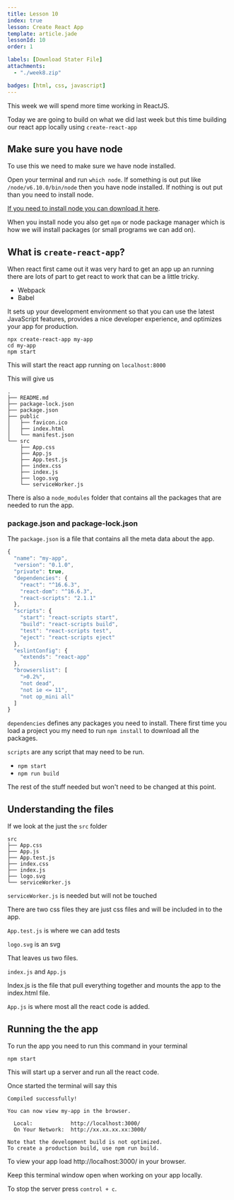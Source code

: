 ```yaml
---
title: Lesson 10
index: true
lesson: Create React App
template: article.jade
lessonId: 10
order: 1

labels: [Download Stater File]
attachments:
  - "./week8.zip"

badges: [html, css, javascript]
---
```


This week we will spend more time working in ReactJS.

<span class="more"></span>

Today we are going to build on what we did last week but this time building our react app locally using `create-react-app`

## Make sure you have node

To use this we need to make sure we have node installed.

Open your terminal and run `which node`.  If something is out put like `/node/v6.10.0/bin/node` then you have node installed.  If nothing is out put than you need to install node.

[If you need to install node you can download it here](https://nodejs.org/en/download/).

When you install node you also get `npm` or node package manager which is how we will install packages (or small programs we can add on).

## What is `create-react-app`?

When react first came out it was very hard to get an app up an running there are lots of part to get react to work that can be a little tricky.

* Webpack
* Babel

It sets up your development environment so that you can use the latest JavaScript features, provides a nice developer experience, and optimizes your app for production.

```shell
npx create-react-app my-app
cd my-app
npm start
```

This will start the react app running on `localhost:8000`

This will give us

```shell
.
├── README.md
├── package-lock.json
├── package.json
├── public
│   ├── favicon.ico
│   ├── index.html
│   └── manifest.json
└── src
    ├── App.css
    ├── App.js
    ├── App.test.js
    ├── index.css
    ├── index.js
    ├── logo.svg
    └── serviceWorker.js
```

There is also a  `node_modules` folder that contains all the packages that are needed to run the app.

### package.json and package-lock.json

The `package.json` is a file that contains all the meta data about the app.

```javascript
{
  "name": "my-app",
  "version": "0.1.0",
  "private": true,
  "dependencies": {
    "react": "^16.6.3",
    "react-dom": "^16.6.3",
    "react-scripts": "2.1.1"
  },
  "scripts": {
    "start": "react-scripts start",
    "build": "react-scripts build",
    "test": "react-scripts test",
    "eject": "react-scripts eject"
  },
  "eslintConfig": {
    "extends": "react-app"
  },
  "browserslist": [
    ">0.2%",
    "not dead",
    "not ie <= 11",
    "not op_mini all"
  ]
}
```

`dependencies` defines any packages you need to install.  There first time you load a project you my need to run `npm install` to download all the packages.

`scripts` are any script that may need to be run.

* `npm start`
* `npm run build`

The rest of the stuff needed but won't need to be changed at this point.

## Understanding the files

If we look at the just the `src` folder

```shell
src
├── App.css
├── App.js
├── App.test.js
├── index.css
├── index.js
├── logo.svg
└── serviceWorker.js
```

`serviceWorker.js` is needed but will not be touched

There are two css files they are just css files and will be included in to the app.

`App.test.js` is where we can add tests

`logo.svg` is an svg

That leaves us two files.

`index.js` and `App.js`

Index.js is the file that pull everything together and mounts the app to the index.html file.

`App.js` is where most all the react code is added.

## Running the the app

To run the app you need to run this command in your terminal

```shell
npm start
```

This will start up a server and run all the react code.

Once started the terminal will say this

```shell
Compiled successfully!

You can now view my-app in the browser.

  Local:            http://localhost:3000/
  On Your Network:  http://xx.xx.xx.xx:3000/

Note that the development build is not optimized.
To create a production build, use npm run build.
```

To view your app load http://localhost:3000/ in your browser.

Keep this terminal window open when working on your app locally.

To stop the server press `control + c`.